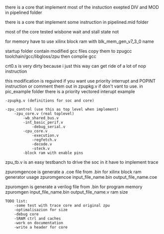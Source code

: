 there is a core that implement most of the instuction exepted DIV and MOD in pipelined folder

there is a core that implement some instruction in pipelined.mid folder

most of the core tested wisbone wait and stall state not

for memory have to use xilinx block ram with blk_mem_gen_v7_3_0 name

startup folder contain modified gcc files copy them to zpugcc toolchain/gcc/libgloss/zpu
then complie gcc

crt0.s is very dirty because i just this way can get ride of a lot of nop instruction

this modification is reguired if you want use priority interrupt and POPINT instruction or comment them out in zpupkg.v if don't vant to use.
in pic_example folder there is a priority vectored interupt example

	-zpupkg.v (definitions for soc and core)

	-zpu_control (use this as top level when implement)
		-zpu_core.v (real toplevel)
			-wb_shared_bus.v
			-int_basic_perif.v
				-debug_serial.v
			-cpu_core.v
				-execution.v
				-regfetch.v
				-decode.v
				-steck.v
			-block ram with enable pins
		
zpu_tb.v is an easy testbanch to drive the soc in it have to implement trace 

zpuromgencoe is generate a .coe file from .bin for xilinx block ram generator
usage
zpuromgencoe input_file_name.bin output_file_name.coe

zpuromgen is generate a verilog file from .bin for program memory
zpuromgen input_file_name.bin output_file_name.v ram size
 
	TODO list:
		-some test with trace core and original zpu
		-optimalisazion for size
		-debug core
		-SRAM ctrl and caches
		-work on documentation
		-write a header for core
